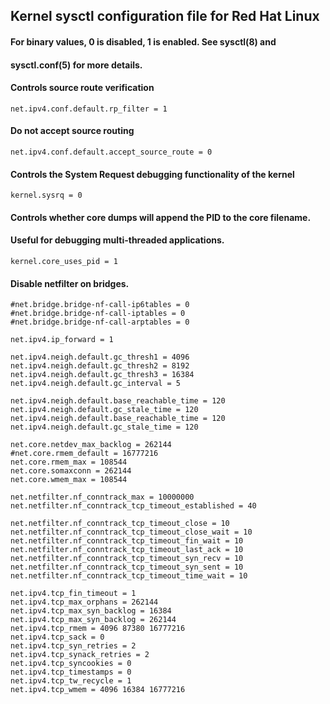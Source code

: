 ## Kernel sysctl configuration file for Red Hat Linux

#### For binary values, 0 is disabled, 1 is enabled.  See sysctl(8) and
#### sysctl.conf(5) for more details.

#### Controls source route verification
`net.ipv4.conf.default.rp_filter = 1`

#### Do not accept source routing
`net.ipv4.conf.default.accept_source_route = 0`

#### Controls the System Request debugging functionality of the kernel
`kernel.sysrq = 0`

#### Controls whether core dumps will append the PID to the core filename.
#### Useful for debugging multi-threaded applications.
`kernel.core_uses_pid = 1`

#### Disable netfilter on bridges.
```
#net.bridge.bridge-nf-call-ip6tables = 0
#net.bridge.bridge-nf-call-iptables = 0
#net.bridge.bridge-nf-call-arptables = 0

net.ipv4.ip_forward = 1

net.ipv4.neigh.default.gc_thresh1 = 4096
net.ipv4.neigh.default.gc_thresh2 = 8192
net.ipv4.neigh.default.gc_thresh3 = 16384
net.ipv4.neigh.default.gc_interval = 5

net.ipv4.neigh.default.base_reachable_time = 120
net.ipv4.neigh.default.gc_stale_time = 120
net.ipv4.neigh.default.base_reachable_time = 120
net.ipv4.neigh.default.gc_stale_time = 120

net.core.netdev_max_backlog = 262144
#net.core.rmem_default = 16777216
net.core.rmem_max = 108544
net.core.somaxconn = 262144
net.core.wmem_max = 108544

net.netfilter.nf_conntrack_max = 10000000
net.netfilter.nf_conntrack_tcp_timeout_established = 40

net.netfilter.nf_conntrack_tcp_timeout_close = 10
net.netfilter.nf_conntrack_tcp_timeout_close_wait = 10
net.netfilter.nf_conntrack_tcp_timeout_fin_wait = 10
net.netfilter.nf_conntrack_tcp_timeout_last_ack = 10
net.netfilter.nf_conntrack_tcp_timeout_syn_recv = 10
net.netfilter.nf_conntrack_tcp_timeout_syn_sent = 10
net.netfilter.nf_conntrack_tcp_timeout_time_wait = 10

net.ipv4.tcp_fin_timeout = 1
net.ipv4.tcp_max_orphans = 262144
net.ipv4.tcp_max_syn_backlog = 16384
net.ipv4.tcp_max_syn_backlog = 262144
net.ipv4.tcp_rmem = 4096 87380 16777216
net.ipv4.tcp_sack = 0
net.ipv4.tcp_syn_retries = 2
net.ipv4.tcp_synack_retries = 2
net.ipv4.tcp_syncookies = 0
net.ipv4.tcp_timestamps = 0
net.ipv4.tcp_tw_recycle = 1
net.ipv4.tcp_wmem = 4096 16384 16777216
```

